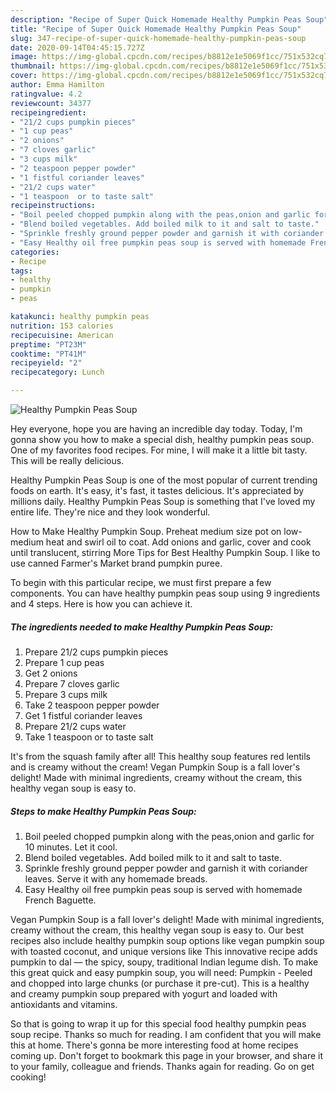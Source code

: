 ```yaml
---
description: "Recipe of Super Quick Homemade Healthy Pumpkin Peas Soup"
title: "Recipe of Super Quick Homemade Healthy Pumpkin Peas Soup"
slug: 347-recipe-of-super-quick-homemade-healthy-pumpkin-peas-soup
date: 2020-09-14T04:45:15.727Z
image: https://img-global.cpcdn.com/recipes/b8812e1e5069f1cc/751x532cq70/healthy-pumpkin-peas-soup-recipe-main-photo.jpg
thumbnail: https://img-global.cpcdn.com/recipes/b8812e1e5069f1cc/751x532cq70/healthy-pumpkin-peas-soup-recipe-main-photo.jpg
cover: https://img-global.cpcdn.com/recipes/b8812e1e5069f1cc/751x532cq70/healthy-pumpkin-peas-soup-recipe-main-photo.jpg
author: Emma Hamilton
ratingvalue: 4.2
reviewcount: 34377
recipeingredient:
- "21/2 cups pumpkin pieces"
- "1 cup peas"
- "2 onions"
- "7 cloves garlic"
- "3 cups milk"
- "2 teaspoon pepper powder"
- "1 fistful coriander leaves"
- "21/2 cups water"
- "1 teaspoon  or to taste salt"
recipeinstructions:
- "Boil peeled chopped pumpkin along with the peas,onion and garlic for 10 minutes. Let it cool."
- "Blend boiled vegetables. Add boiled milk to it and salt to taste."
- "Sprinkle freshly ground pepper powder and garnish it with coriander leaves. Serve it with any homemade breads."
- "Easy Healthy oil free pumpkin peas soup is served with homemade French Baguette."
categories:
- Recipe
tags:
- healthy
- pumpkin
- peas

katakunci: healthy pumpkin peas 
nutrition: 153 calories
recipecuisine: American
preptime: "PT23M"
cooktime: "PT41M"
recipeyield: "2"
recipecategory: Lunch

---
```



![Healthy Pumpkin Peas Soup](https://img-global.cpcdn.com/recipes/b8812e1e5069f1cc/751x532cq70/healthy-pumpkin-peas-soup-recipe-main-photo.jpg)

Hey everyone, hope you are having an incredible day today. Today, I'm gonna show you how to make a special dish, healthy pumpkin peas soup. One of my favorites food recipes. For mine, I will make it a little bit tasty. This will be really delicious.

Healthy Pumpkin Peas Soup is one of the most popular of current trending foods on earth. It's easy, it's fast, it tastes delicious. It's appreciated by millions daily. Healthy Pumpkin Peas Soup is something that I've loved my entire life. They're nice and they look wonderful.

How to Make Healthy Pumpkin Soup. Preheat medium size pot on low-medium heat and swirl oil to coat. Add onions and garlic, cover and cook until translucent, stirring More Tips for Best Healthy Pumpkin Soup. I like to use canned Farmer&#39;s Market brand pumpkin puree.


To begin with this particular recipe, we must first prepare a few components. You can have healthy pumpkin peas soup using 9 ingredients and 4 steps. Here is how you can achieve it.

<!--inarticleads1-->

##### The ingredients needed to make Healthy Pumpkin Peas Soup:

1. Prepare 21/2 cups pumpkin pieces
1. Prepare 1 cup peas
1. Get 2 onions
1. Prepare 7 cloves garlic
1. Prepare 3 cups milk
1. Take 2 teaspoon pepper powder
1. Get 1 fistful coriander leaves
1. Prepare 21/2 cups water
1. Take 1 teaspoon  or to taste salt


It&#39;s from the squash family after all! This healthy soup features red lentils and is creamy without the cream! Vegan Pumpkin Soup is a fall lover&#39;s delight! Made with minimal ingredients, creamy without the cream, this healthy vegan soup is easy to. 

<!--inarticleads2-->

##### Steps to make Healthy Pumpkin Peas Soup:

1. Boil peeled chopped pumpkin along with the peas,onion and garlic for 10 minutes. Let it cool.
1. Blend boiled vegetables. Add boiled milk to it and salt to taste.
1. Sprinkle freshly ground pepper powder and garnish it with coriander leaves. Serve it with any homemade breads.
1. Easy Healthy oil free pumpkin peas soup is served with homemade French Baguette.


Vegan Pumpkin Soup is a fall lover&#39;s delight! Made with minimal ingredients, creamy without the cream, this healthy vegan soup is easy to. Our best recipes also include healthy pumpkin soup options like vegan pumpkin soup with toasted coconut, and unique versions like This innovative recipe adds pumpkin to dal — the spicy, soupy, traditional Indian legume dish. To make this great quick and easy pumpkin soup, you will need: Pumpkin - Peeled and chopped into large chunks (or purchase it pre-cut). This is a healthy and creamy pumpkin soup prepared with yogurt and loaded with antioxidants and vitamins. 

So that is going to wrap it up for this special food healthy pumpkin peas soup recipe. Thanks so much for reading. I am confident that you will make this at home. There's gonna be more interesting food at home recipes coming up. Don't forget to bookmark this page in your browser, and share it to your family, colleague and friends. Thanks again for reading. Go on get cooking!
